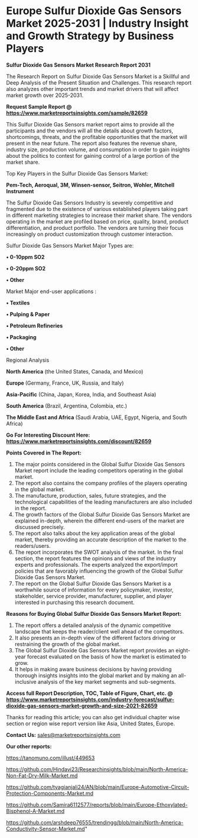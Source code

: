 # Europe Sulfur Dioxide Gas Sensors Market 2025-2031 | Industry Insight and Growth Strategy by Business Players

<strong>Sulfur Dioxide Gas Sensors Market Research Report 2031</strong>

The Research Report on Sulfur Dioxide Gas Sensors Market is a Skillful and Deep Analysis of the Present Situation and Challenges. This research report also analyzes other important trends and market drivers that will affect market growth over 2025-2031.

<strong>Request Sample Report @ <a href=https://www.marketreportsinsights.com/sample/82659>https://www.marketreportsinsights.com/sample/82659</a></strong>

This Sulfur Dioxide Gas Sensors market report aims to provide all the participants and the vendors will all the details about growth factors, shortcomings, threats, and the profitable opportunities that the market will present in the near future. The report also features the revenue share, industry size, production volume, and consumption in order to gain insights about the politics to contest for gaining control of a large portion of the market share.

Top Key Players in the Sulfur Dioxide Gas Sensors Market:

<strong>Pem-Tech, Aeroqual, 3M, Winsen-sensor, Seitron, Wohler, Mitchell Instrument</strong>

The Sulfur Dioxide Gas Sensors Industry is severely competitive and fragmented due to the existence of various established players taking part in different marketing strategies to increase their market share. The vendors operating in the market are profiled based on price, quality, brand, product differentiation, and product portfolio. The vendors are turning their focus increasingly on product customization through customer interaction.

Sulfur Dioxide Gas Sensors Market Major Types are:

<strong>• 0-10ppm SO2

• 0-20ppm SO2

• Other</strong>

Market Major end-user applications :

<strong>• Textiles

• Pulping & Paper

• Petroleum Refineries

• Packaging

• Other</strong>

Regional Analysis

</u><strong><b>North America</b></strong> (the United States, Canada, and Mexico)

<strong><b>Europe </b></strong>(Germany, France, UK, Russia, and Italy)

<strong><b>Asia-Pacific</b></strong> (China, Japan, Korea, India, and Southeast Asia)

<strong><b>South America</b></strong> (Brazil, Argentina, Colombia, etc.)

<strong><b>The Middle East and Africa</b></strong> (Saudi Arabia, UAE, Egypt, Nigeria, and South Africa)

<strong>Go For Interesting Discount Here: <a href=https://www.marketreportsinsights.com/discount/82659>https://www.marketreportsinsights.com/discount/82659</a></strong>

<strong>Points Covered in The Report:</strong>
<ol>
  <li>The major points considered in the Global Sulfur Dioxide Gas Sensors Market report include the leading competitors operating in the global market.</li>
  <li>The report also contains the company profiles of the players operating in the global market.</li>
  <li>The manufacture, production, sales, future strategies, and the technological capabilities of the leading manufacturers are also included in the report.</li>
  <li>The growth factors of the Global Sulfur Dioxide Gas Sensors Market are explained in-depth, wherein the different end-users of the market are discussed precisely.</li>
  <li>The report also talks about the key application areas of the global market, thereby providing an accurate description of the market to the readers/users.</li>
  <li>The report incorporates the SWOT analysis of the market. In the final section, the report features the opinions and views of the industry experts and professionals. The experts analyzed the export/import policies that are favorably influencing the growth of the Global Sulfur Dioxide Gas Sensors Market.</li>
  <li>The report on the Global Sulfur Dioxide Gas Sensors Market is a worthwhile source of information for every policymaker, investor, stakeholder, service provider, manufacturer, supplier, and player interested in purchasing this research document.</li>
</ol>
<strong>Reasons for Buying Global Sulfur Dioxide Gas Sensors Market Report:</strong>

<ol>
  <li>The report offers a detailed analysis of the dynamic competitive landscape that keeps the reader/client well ahead of the competitors.</li>
  <li>It also presents an in-depth view of the different factors driving or restraining the growth of the global market.</li>
  <li>The Global Sulfur Dioxide Gas Sensors Market report provides an eight-year forecast evaluated on the basis of how the market is estimated to grow.</li>
  <li>It helps in making aware business decisions by having providing thorough insights insights into the global market and by making an all-inclusive analysis of the key market segments and sub-segments.</li>
</ol>
<strong>Access full Report Description, TOC, Table of Figure, Chart, etc. @ <a href=https://www.marketreportsinsights.com/industry-forecast/sulfur-dioxide-gas-sensors-market-growth-and-size-2021-82659>https://www.marketreportsinsights.com/industry-forecast/sulfur-dioxide-gas-sensors-market-growth-and-size-2021-82659</a></strong>


Thanks for reading this article; you can also get individual chapter wise section or region wise report version like Asia, United States, Europe.

<strong>Contact Us:</strong>
sales@marketreportsinsights.com

<strong>Our other reports:</strong>

<a href=https://tanomuno.com/illust/449653>https://tanomuno.com/illust/449653</a>

<a href=https://github.com/Hindavi23/Researchinsights/blob/main/North-America-Non-Fat-Dry-Milk-Market.md>https://github.com/Hindavi23/Researchinsights/blob/main/North-America-Non-Fat-Dry-Milk-Market.md</a>

<a href=https://github.com/tyagianjali24/AN/blob/main/Europe-Automotive-Circuit-Protection-Components-Market.md>https://github.com/tyagianjali24/AN/blob/main/Europe-Automotive-Circuit-Protection-Components-Market.md</a>

<a href=https://github.com/Samira6112577/reports/blob/main/Europe-Ethoxylated-Bisphenol-A-Market.md>https://github.com/Samira6112577/reports/blob/main/Europe-Ethoxylated-Bisphenol-A-Market.md</a>

<a href=https://github.com/arshdeep76555/trendingg/blob/main/North-America-Conductivity-Sensor-Market.md>https://github.com/arshdeep76555/trendingg/blob/main/North-America-Conductivity-Sensor-Market.md</a>"

